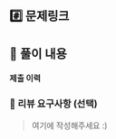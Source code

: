 ## #️⃣ 문제링크
<!-- url  첨부 -->

## 📝 풀이 내용

<!-- 접근 방식 및 코드 설명 (코드에 주석으로 자세히 달아놓아도 좋습니다!) -->

#### 제출 이력

<!-- 캡쳐한 이미지 -->


### 💬 리뷰 요구사항 (선택)
> 여기에 작성해주세요 :)

<!--  리뷰어가 특별히 봐주었으면 하는 부분이 있다면 작성해주세요
 ex) 이 부분을 더 최적화하고 싶은데 좋은 방법이 있을까요? -->
